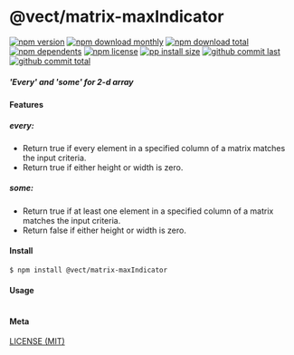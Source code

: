 # @vect/matrix-maxIndicator

[![npm version][badge-npm-version]][url-npm]
[![npm download monthly][badge-npm-download-monthly]][url-npm]
[![npm download total][badge-npm-download-total]][url-npm]
[![npm dependents][badge-npm-dependents]][url-github]
[![npm license][badge-npm-license]][url-npm]
[![pp install size][badge-pp-install-size]][url-pp]
[![github commit last][badge-github-last-commit]][url-github]
[![github commit total][badge-github-commit-count]][url-github]

[//]: <> (Shields)
[badge-npm-version]: https://flat.badgen.net/npm/v/@vect/matrix-maxIndicator
[badge-npm-download-monthly]: https://flat.badgen.net/npm/dm/@vect/matrix-maxIndicator
[badge-npm-download-total]:https://flat.badgen.net/npm/dt/@vect/matrix-maxIndicator
[badge-npm-dependents]: https://flat.badgen.net/npm/dependents/@vect/matrix-maxIndicator
[badge-npm-license]: https://flat.badgen.net/npm/license/@vect/matrix-maxIndicator
[badge-pp-install-size]: https://flat.badgen.net/packagephobia/install/@vect/matrix-maxIndicator
[badge-github-last-commit]: https://flat.badgen.net/github/last-commit/hoyeungw/vect
[badge-github-commit-count]: https://flat.badgen.net/github/commits/hoyeungw/vect

[//]: <> (Link)
[url-npm]: https://npmjs.org/package/@vect/matrix-maxIndicator
[url-pp]: https://packagephobia.now.sh/result?p=@vect/matrix-maxIndicator
[url-github]: https://github.com/hoyeungw/vect

##### 'Every' and 'some' for 2-d array 

#### Features

##### every:
- Return true if every element in a specified column of a matrix matches the input criteria.
- Return true if either height or width is zero.
##### some:
- Return true if at least one element in a specified column of a matrix matches the input criteria.
- Return false if either height or width is zero.

#### Install
```console
$ npm install @vect/matrix-maxIndicator
```

#### Usage
```js
```

#### Meta
[LICENSE (MIT)](LICENSE)
